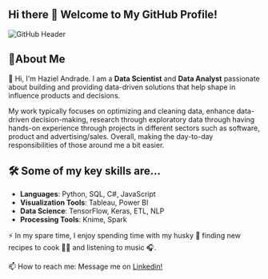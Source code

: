 ## Hi there 👋 Welcome to My GitHub Profile!

![GitHub Header](images/Untitled(3).png)
## 🚀About Me
👋 Hi, I'm Haziel Andrade. I am a **Data Scientist** and **Data Analyst** passionate about building and providing data-driven solutions that help shape in influence products and decisions.

My work typically focuses on optimizing and cleaning data, enhance data-driven decision-making, research through exploratory data through having hands-on experience through projects in different sectors such as software, product and advertising/sales. Overall, making the day-to-day responsibilities of those around me a bit easier. 

## 🛠️ Some of my key skills are…
- **Languages**: Python, SQL, C#, JavaScript
- **Visualization Tools**: Tableau, Power BI
- **Data Science**: TensorFlow, Keras, ETL, NLP
- **Processing Tools**: Knime, Spark

⚡ In my spare time, I enjoy spending time with my husky 🐺 finding new recipes to cook 👨‍🍳 and listening to music 🎧. 

📫 How to reach me: Message me on [Linkedin!](https://www.linkedin.com/in/hazielandrade/)
